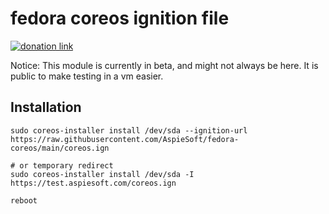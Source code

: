 # fedora coreos ignition file

[![donation link](https://img.shields.io/badge/buy%20me%20a%20coffee-paypal-blue)](https://paypal.me/shaynejrtaylor?country.x=US&locale.x=en_US)

Notice: This module is currently in beta, and might not always be here. It is public to make testing in a vm easier.

## Installation

```shell script
sudo coreos-installer install /dev/sda --ignition-url https://raw.githubusercontent.com/AspieSoft/fedora-coreos/main/coreos.ign

# or temporary redirect
sudo coreos-installer install /dev/sda -I https://test.aspiesoft.com/coreos.ign

reboot
```
